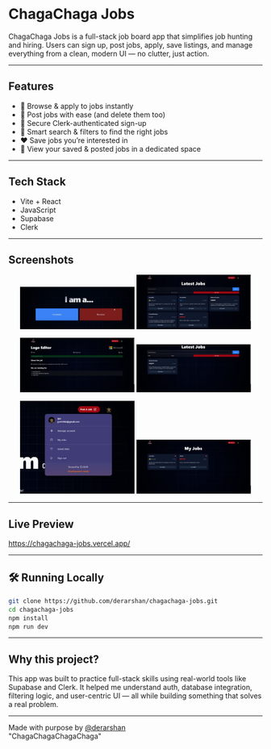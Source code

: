 # ChagaChaga Jobs

ChagaChaga Jobs is a full-stack job board app that simplifies job hunting and hiring. Users can sign up, post jobs, apply, save listings, and manage everything from a clean, modern UI — no clutter, just action.

---

## Features

- 🔎 Browse & apply to jobs instantly
- 📝 Post jobs with ease (and delete them too)
- 🔐 Secure Clerk-authenticated sign-up
- 🎯 Smart search & filters to find the right jobs
- ❤️ Save jobs you’re interested in
- 🧾 View your saved & posted jobs in a dedicated space

---

## Tech Stack

- Vite + React
- JavaScript
- Supabase
- Clerk

---

## Screenshots

<p align="center">
  <img src="screenshots/screenshot1.png" alt="Onboarding" width="45%"/>
  <img src="screenshots/screenshot2.png" alt="Job Listing Page" width="45%"/>
</p>

<p align="center">
  <img src="screenshots/screenshot3.png" alt="Detailed Job Page" width="45%"/>
  <img src="screenshots/screenshot4.png" alt="Filtered Job" width="45%"/>
</p>

<p align="center">
  <img src="screenshots/screenshot5.png" alt="Accessing My Jobs" width="45%"/>
  <img src="screenshots/screenshot6.png" alt="All Created Jobs" width="45%"/>
</p>

---

## Live Preview

https://chagachaga-jobs.vercel.app/

---

## 🛠️ Running Locally

```bash
git clone https://github.com/derarshan/chagachaga-jobs.git
cd chagachaga-jobs
npm install
npm run dev
```

---

## Why this project?

This app was built to practice full-stack skills using real-world tools like Supabase and Clerk. It helped me understand auth, database integration, filtering logic, and user-centric UI — all while building something that solves a real problem.

---

Made with purpose by [@derarshan](https://github.com/derarshan)  
"ChagaChagaChagaChaga"

